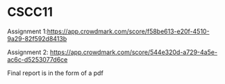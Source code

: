 # CSCC11

Assignment 1:https://app.crowdmark.com/score/f58be613-e20f-4510-9a29-82f592d8413b

Assignment 2: https://app.crowdmark.com/score/544e320d-a729-4a5e-ac6c-d5253077d6ce

Final report is in the form of a pdf

